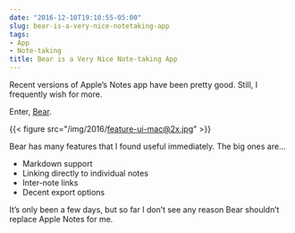 ```yaml
---
date: "2016-12-10T19:10:55-05:00"
slug: bear-is-a-very-nice-notetaking-app
tags:
- App
- Note-taking
title: Bear is a Very Nice Note-taking App
---
```



Recent versions of Apple’s Notes app have been pretty good. Still, I
frequently wish for more.

Enter, [Bear](http://www.bear-writer.com/).

{{< figure src="/img/2016/feature-ui-mac@2x.jpg" >}}

Bear has many features that I found useful immediately. The big ones
are…

-   Markdown support
-   Linking directly to individual notes
-   Inter-note links
-   Decent export options

It’s only been a few days, but so far I don’t see any reason Bear
shouldn’t replace Apple Notes for me.
